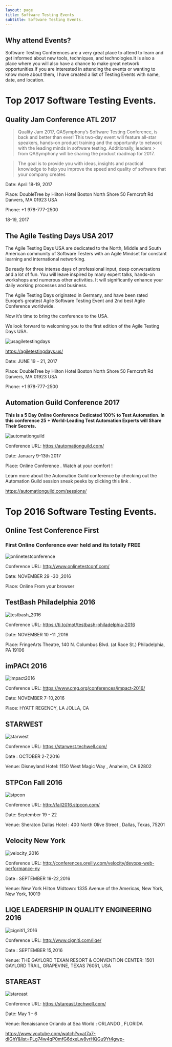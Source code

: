 ```yaml
---
layout: page
title: Software Testing Events
subtitle: Software Testing Events.
---
```


## Why attend Events?

Software Testing Conferences are a very great place to attend to learn and get informed about new tools, techniques, and technologies.It is also a place where you will also have a chance to make great network opportunities.If you are interested in attending the events or wanting to know more about them, I have created a list of Testing Events with name, date, and location.

# Top 2017 Software Testing Events.

## Quality Jam Conference ATL 2017

> Quality Jam 2017, QASymphony’s Software Testing Conference, is back and better than ever!  This two-day event will feature all-star
> speakers, hands-on product training and the opportunity to network with the leading minds in software testing.  Additionally, leaders > from QASymphony will be sharing the product roadmap for 2017.

> The goal is to provide you with ideas, insights and practical knowledge to help you improve the speed and quality of software that
> your company creates

Date: April 18-19, 2017

Place:
DoubleTree by Hilton Hotel Boston North Shore
50 Ferncroft Rd
Danvers, MA 01923
USA

Phone:
 +1 978-777-2500

18-19, 2017

## The Agile Testing Days USA 2017


The Agile Testing Days USA are dedicated to the North, Middle and South American community of Software Testers with an Agile Mindset for constant learning and international networking.

Be ready for three intense days of professional input, deep conversations and a lot of fun. You will leave inspired by many expert talks, hands-on workshops and numerous other activities. It will significantly enhance your daily working processes and business.

The Agile Testing Days originated in Germany, and have been rated Europe’s greatest Agile Software Testing Event and 2nd best Agile Conference worldwide.

Now it’s time to bring the conference to the USA.

We look forward to welcoming you to the first edition of the Agile Testing Days USA.

![usagiletestingdays](https://cloud.githubusercontent.com/assets/10678180/21833018/d12d8970-d774-11e6-9f80-ea1c57400eed.JPG)

<a target="_blank" href="https://agiletestingdays.us/"> https://agiletestingdays.us/</a>

Date: JUNE 19 – 21, 2017

Place:
DoubleTree by Hilton Hotel Boston North Shore
50 Ferncroft Rd
Danvers, MA 01923
USA

Phone:
 +1 978-777-2500


## Automation Guild Conference 2017 

**This is a 5 Day Online Conference Dedicated 100% to Test Automation. In this conference 25 + World-Leading Test Automation Experts will Share Their Secrets.**

![automationguild](https://cloud.githubusercontent.com/assets/10678180/20657230/e6f0ea38-b4f9-11e6-9b5d-6457e1461bdb.JPG)

Conference URL: <a href="https://automationguild.com/"> https://automationguild.com/</a>

Date: January 9-13th 2017 

Place: Online Conference . Watch at your comfort ! 

Learn more about the Automation Guild conference by checking out the Automation Guild session sneak peeks by clicking this link .

<a href="https://automationguild.com/sessions/"> https://automationguild.com/sessions/</a>


# Top 2016 Software Testing Events.

## Online Test Conference First 

### First Online Conference ever held and its totally FREE

![onlinetestconference](https://cloud.githubusercontent.com/assets/10678180/20452446/4950207c-adcf-11e6-982c-00ddecdf9b0e.PNG)

Conference URL: <a target="_blank" href="http://www.onlinetestconf.com/"> http://www.onlinetestconf.com/</a>

Date: NOVEMBER 29 -30 ,2016 

Place: Online From your browser

## TestBash Philadelphia 2016

![testbash_2016](https://cloud.githubusercontent.com/assets/10678180/19627662/a03c9690-9911-11e6-8476-ef6f973f5f19.png)

Conference URL: <a target="_blank" href="https://ti.to/mot/testbash-philadelphia-2016"> https://ti.to/mot/testbash-philadelphia-2016</a>

Date: NOVEMBER 10 -11 ,2016 

Place: FringeArts Theatre, 140 N. Columbus Blvd. (at Race St.) Philadelphia, PA 19106

## imPACt 2016

![impact2016](https://cloud.githubusercontent.com/assets/10678180/19400693/f8a68c10-921c-11e6-91df-800aeb687883.png)

Conference URL: <a target="_blank" href="https://www.cmg.org/conferences/impact-2016/"> https://www.cmg.org/conferences/impact-2016/</a>

Date: NOVEMBER 7-10,2016 

Place: HYATT REGENCY, LA JOLLA, CA

## STARWEST

![starwest](https://cloud.githubusercontent.com/assets/10678180/19400982/553d3c52-921e-11e6-96e6-b8d5ed2996e9.png)

Conference URL: <a target="_blank" href="https://starwest.techwell.com/"> https://starwest.techwell.com/</a>


Date : OCTOBER 2-7,2016 

Venue: Disneyland Hotel: 1150 West Magic Way , Anaheim, CA 92802

## STPCon Fall 2016

![stpcon](https://cloud.githubusercontent.com/assets/10678180/19401297/2270bd88-9220-11e6-81ec-de279cca054b.png)

Conference URL: <a target="_blank" href="http://fall2016.stpcon.com/"> http://fall2016.stpcon.com/ </a>

Date: September 19 - 22 

Venue: Sheraton Dallas Hotel :  400 North Olive Street , Dallas, Texas, 75201

## Velocity New York

![velocity_2016](https://cloud.githubusercontent.com/assets/10678180/19627757/8110808a-9914-11e6-833b-afcad1b7b14c.png)

Conference URL: <a target="_blank" href="http://conferences.oreilly.com/velocity/devops-web-performance-ny"> http://conferences.oreilly.com/velocity/devops-web-performance-ny</a>

Date : SEPTEMBER 19-22,2016 

Venue: New York Hilton Midtown: 1335 Avenue of the Americas, New York, New York, 10019

## LIQE LEADERSHIP IN QUALITY ENGINEERING 2016

![cigniti1_2016](https://cloud.githubusercontent.com/assets/10678180/19627848/35747a12-9916-11e6-846b-8f04798f983f.png)

Conference URL: <a target="_blank" href="http://www.cigniti.com/liqe/"> http://www.cigniti.com/liqe/</a>

Date : SEPTEMBER 15,2016 

Venue: THE GAYLORD TEXAN RESORT & CONVENTION CENTER: 1501 GAYLORD TRAIL, GRAPEVINE, TEXAS 76051, USA


## STAREAST

![stareast](https://cloud.githubusercontent.com/assets/10678180/19628130/52caa284-991c-11e6-951e-ff4873171ae5.png)

Conference URL: <a target="_blank" href="https://stareast.techwell.com/"> https://stareast.techwell.com/</a>

Date: May 1 - 6 

Venue: Renaissance Orlando at Sea World :  ORLANDO , FLORIDA


https://www.youtube.com/watch?v=at7a7-dIGhY&list=PLg74w4qP0mfG6dxeLw8vrHQGu9Yt4gwp-
